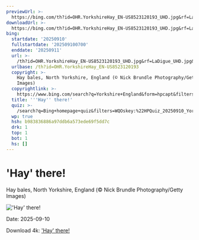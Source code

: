 ```yaml
---
previewUrl: >-
  https://bing.com/th?id=OHR.YorkshireHay_EN-US8523120193_UHD.jpg&rf=LaDigue_UHD.jpg&pid=hp&w=1024&h=576&rs=1&c=4
downloadUrl: >-
  https://bing.com/th?id=OHR.YorkshireHay_EN-US8523120193_UHD.jpg&rf=LaDigue_UHD.jpg&pid=hp&w=3840&h=2160&rs=1&c=4
bing:
  startdate: '20250910'
  fullstartdate: '202509100700'
  enddate: '20250911'
  url: >-
    /th?id=OHR.YorkshireHay_EN-US8523120193_UHD.jpg&rf=LaDigue_UHD.jpg&pid=hp&w=3840&h=2160&rs=1&c=4
  urlbase: /th?id=OHR.YorkshireHay_EN-US8523120193
  copyright: >-
    Hay bales, North Yorkshire, England (© Nick Brundle Photography/Getty
    Images)
  copyrightlink: >-
    https://www.bing.com/search?q=Yorkshire+England&form=hpcapt&filters=HpDate%3a%2220250910_0700%22
  title: '''Hay'' there!'
  quiz: >-
    /search?q=Bing+homepage+quiz&filters=WQOskey:%22HPQuiz_20250910_YorkshireHay%22&FORM=HPQUIZ
  wp: true
  hsh: b983836886a97ddb6a573ede69f5dd7c
  drk: 1
  top: 1
  bot: 1
  hs: []
---
```

# 'Hay' there!

Hay bales, North Yorkshire, England (© Nick Brundle Photography/Getty Images)

!['Hay' there!](https://bing.com/th?id=OHR.YorkshireHay_EN-US8523120193_UHD.jpg&rf=LaDigue_UHD.jpg&pid=hp&w=1024&h=576&rs=1&c=4)

Date: 2025-09-10

Download 4k: ['Hay' there!](https://bing.com/th?id=OHR.YorkshireHay_EN-US8523120193_UHD.jpg&rf=LaDigue_UHD.jpg&pid=hp&w=3840&h=2160&rs=1&c=4)
